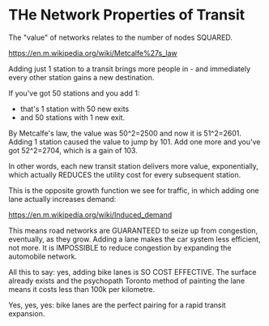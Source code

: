 # THe Network Properties of Transit

The "value" of networks relates to the number of nodes SQUARED.

https://en.m.wikipedia.org/wiki/Metcalfe%27s_law

Adding just 1 station to a transit brings more people in - and immediately every other station gains a new destination.

If you've got 50 stations and you add 1:

- that's 1 station with 50 new exits
- and 50 stations with 1 new exit.

By Metcalfe's law, the value was 50^2=2500 and now it is 51^2=2601. Adding 1 station caused the value to jump by 101. Add one more and you've got 52^2=2704, which is a gain of 103.

In other words, each new transit station delivers more value, exponentially, which actually REDUCES the utility cost for every subsequent station.

This is the opposite growth function we see for traffic, in which adding one lane actually increases demand:

https://en.m.wikipedia.org/wiki/Induced_demand

This means road networks are GUARANTEED to seize up from congestion, eventually, as they grow. Adding a lane makes the car system less efficient, not more. It is IMPOSSIBLE to reduce congestion by expanding the automobile network.

All this to say: yes, adding bike lanes is SO COST EFFECTIVE. The surface already exists and the psychopath Toronto method of painting the lane means it costs less than 100k per kilometre.

Yes, yes, yes: bike lanes are the perfect pairing for a rapid transit expansion.
